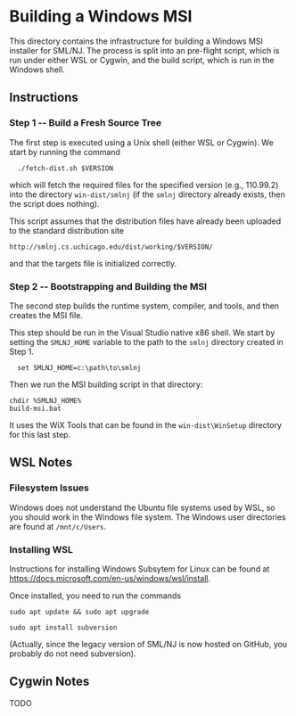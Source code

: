 # Building a Windows MSI

This directory contains the infrastructure for building a Windows
MSI installer for SML/NJ.  The process is split into an pre-flight
script, which is run under either WSL or Cygwin, and the build script,
which is run in the Windows shell.

## Instructions

### Step 1 -- Build a Fresh Source Tree

The first step is executed using a Unix shell (either WSL or Cygwin).
We start by running the command

``` shell
  ./fetch-dist.sh $VERSION
```

which will fetch the required files for the specified version
(e.g., 110.99.2) into the directory `win-dist/smlnj` (if the `smlnj`
directory already exists, then the script does nothing).

This script assumes that the distribution files have already been uploaded
to the standard distribution site

	http://smlnj.cs.uchicago.edu/dist/working/$VERSION/

and that the targets file is initialized correctly.

### Step 2 -- Bootstrapping and Building the MSI

The second step builds the runtime system, compiler, and tools,
and then creates the MSI file.

This step should be run in the Visual Studio native x86 shell.
We start by setting the `SMLNJ_HOME` variable to the path to the
`smlnj` directory created in Step 1.

```
  set SMLNJ_HOME=c:\path\to\smlnj
```

Then we run the MSI building script in that directory:

```
chdir %SMLNJ_HOME%
build-msi.bat
```

It uses the WiX Tools that can be found in the `win-dist\WinSetup`
directory for this last step.

## WSL Notes

### Filesystem Issues

Windows does not understand the Ubuntu file systems used by WSL, so
you should work in the Windows file system.  The Windows user directories
are found at `/mnt/c/Users`.

### Installing WSL

Instructions for installing Windows Subsytem for Linux can be found at
https://docs.microsoft.com/en-us/windows/wsl/install.

Once installed, you need to run the commands

``` shell
sudo apt update && sudo apt upgrade

sudo apt install subversion
```

(Actually, since the legacy version of SML/NJ is now hosted on
GitHub, you probably do not need subversion).

## Cygwin Notes

TODO
